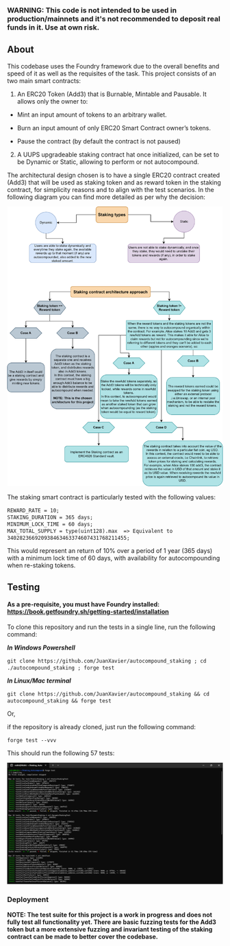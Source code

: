 ### WARNING: This code is not intended to be used in production/mainnets and it's not recommended to deposit real funds in it. Use at own risk.

## About

This codebase uses the Foundry framework due to the overall benefits and speed of it as well as the requisites of the task. This project consists of an two main smart contracts:

1. An ERC20 Token (Add3) that is Burnable, Mintable and Pausable. It allows only the owner to:

- Mint an input amount of tokens to an arbitrary wallet.

- Burn an input amount of only ERC20 Smart Contract owner’s tokens.

- Pause the contract (by default the contract is not paused)

2. A UUPS upgradeable staking contract hat once initialized, can be set to be Dynamic or Static, allowing to perform or not autocompound.

The architectural design chosen is to have a single ERC20 contract created (Add3) that will be used as staking token and as reward token in the staking contract, for simplicity reasons and to align with the test scenarios. In the following diagram you can find more detailed as per why the decision:

![Architecture diagram](diagram.png)

The staking smart contract is particularly tested with the following values:

```
REWARD_RATE = 10;
STAKING_DURATION = 365 days;
MINIMUM_LOCK_TIME = 60 days;
MAX_TOTAL_SUPPLY = type(uint128).max  => Equivalent to 340282366920938463463374607431768211455;
```

This would represent an return of 10% over a period of 1 year (365 days) with a minimum lock time of 60 days, with availability for autocompounding when re-staking tokens.

## Testing

#### **As a pre-requisite, you must have Foundry installed: https://book.getfoundry.sh/getting-started/installation**

To clone this repository and run the tests in a single line, run the following command:

**_In Windows Powershell_**

```copy
git clone https://github.com/JuanXavier/autocompound_staking ; cd ./autocompound_staking ; forge test
```

**_In Linux/Mac terminal_**

```copy
git clone https://github.com/JuanXavier/autocompound_staking && cd autocompound_staking && forge test
```

Or,

if the repository is already cloned, just run the following command:

```copy
forge test --vvv
```

This should run the following 57 tests:

![Tests](tests.png)

### Deployment

**NOTE: The test suite for this project is a work in progress and does not fully test all functionality yet. There are basic fuzzing tests for the Add3 token but a more extensive fuzzing and invariant testing of the staking contract can be made to better cover the codebase.**
